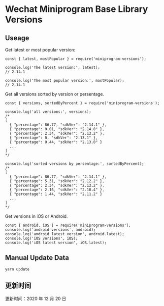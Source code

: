 
# Wechat Miniprogram Base Library Versions

## Useage

Get latest or most popular version:

```;
const { latest, mostPopular } = require('miniprogram-versions');

console.log('The latest version:', latest);
// 2.14.1

console.log('The most popular version:', mostPopular);
// 2.14.1

```

Get all versions sorted by version or persentage.

```
const { versions, sortedByPercent } = require('miniprogram-versions');

console.log('all versions:', versions);
/*
[
  { "percentage": 86.77, "sdkVer": "2.14.1" },
  { "percentage": 0.01, "sdkVer": "2.14.0" },
  { "percentage": 2.34, "sdkVer": "2.13.2" },
  { "percentage": 0, "sdkVer": "2.13.1" },
  { "percentage": 0.44, "sdkVer": "2.13.0" }
  ...
]
*/

console.log('sorted versions by persentage:', sortedByPercent);
/*
[
  { "percentage": 86.77, "sdkVer": "2.14.1" },
  { "percentage": 5.31, "sdkVer": "2.12.2" },
  { "percentage": 2.34, "sdkVer": "2.13.2" },
  { "percentage": 2.16, "sdkVer": "2.10.4" },
  { "percentage": 1.44, "sdkVer": "2.11.2" }
  ...
]
*/
```

Get versions in iOS or Android.

```
const { android, iOS } = require('miniprogram-versions');
console.log('android versions', android);
console.log('android latest version', android.latest);
console.log('iOS versions', iOS);
console.log('iOS latest version', iOS.latest);
```

## Manual Update Data

```
yarn update
```

## 更新时间

更新时间：2020 年 12 月 20 日
